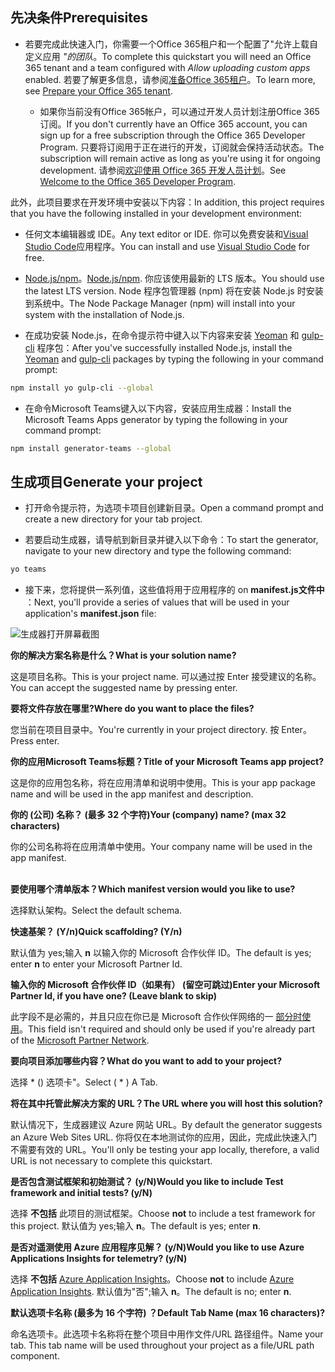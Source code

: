 ## <a name="prerequisites"></a><span data-ttu-id="d9228-101">先决条件</span><span class="sxs-lookup"><span data-stu-id="d9228-101">Prerequisites</span></span>

- <span data-ttu-id="d9228-102">若要完成此快速入门，你需要一个Office 365租户和一个配置了"允许上载自定义应用 *"的团队*。</span><span class="sxs-lookup"><span data-stu-id="d9228-102">To complete this quickstart you will need an Office 365 tenant and a team configured with *Allow uploading custom apps* enabled.</span></span> <span data-ttu-id="d9228-103">若要了解更多信息，请参阅[准备Office 365租户](~/concepts/build-and-test/prepare-your-o365-tenant.md)。</span><span class="sxs-lookup"><span data-stu-id="d9228-103">To learn more, see [Prepare your Office 365 tenant](~/concepts/build-and-test/prepare-your-o365-tenant.md).</span></span>

  - <span data-ttu-id="d9228-104">如果你当前没有Office 365帐户，可以通过开发人员计划注册Office 365订阅。</span><span class="sxs-lookup"><span data-stu-id="d9228-104">If you don't currently have an Office 365 account, you can sign up for a free subscription through the Office 365 Developer Program.</span></span> <span data-ttu-id="d9228-105">只要将订阅用于正在进行的开发，订阅就会保持活动状态。</span><span class="sxs-lookup"><span data-stu-id="d9228-105">The subscription will remain active as long as you're using it for ongoing development.</span></span> <span data-ttu-id="d9228-106">请参阅[欢迎使用 Office 365 开发人员计划](https://docs.microsoft.com/office/developer-program/microsoft-365-developer-program)。</span><span class="sxs-lookup"><span data-stu-id="d9228-106">See [Welcome to the Office 365 Developer Program](https://docs.microsoft.com/office/developer-program/microsoft-365-developer-program).</span></span>

<span data-ttu-id="d9228-107">此外，此项目要求在开发环境中安装以下内容：</span><span class="sxs-lookup"><span data-stu-id="d9228-107">In addition, this project requires that you have the following installed in your development environment:</span></span>

- <span data-ttu-id="d9228-108">任何文本编辑器或 IDE。</span><span class="sxs-lookup"><span data-stu-id="d9228-108">Any text editor or IDE.</span></span> <span data-ttu-id="d9228-109">你可以免费安装和[Visual Studio Code](https://code.visualstudio.com/download)应用程序。</span><span class="sxs-lookup"><span data-stu-id="d9228-109">You can install and use [Visual Studio Code](https://code.visualstudio.com/download) for free.</span></span>

- <span data-ttu-id="d9228-110">[Node.js/npm](https://nodejs.org/en/)。</span><span class="sxs-lookup"><span data-stu-id="d9228-110">[Node.js/npm](https://nodejs.org/en/).</span></span> <span data-ttu-id="d9228-111">你应该使用最新的 LTS 版本。</span><span class="sxs-lookup"><span data-stu-id="d9228-111">You should use the latest LTS version.</span></span> <span data-ttu-id="d9228-112">Node 程序包管理器 (npm) 将在安装 Node.js 时安装到系统中。</span><span class="sxs-lookup"><span data-stu-id="d9228-112">The Node Package Manager (npm) will install into your system with the installation of Node.js.</span></span>

- <span data-ttu-id="d9228-113">在成功安装 Node.js，在命令提示符中键入以下内容来安装 [Yeoman](https://yeoman.io/) 和 [gulp-cli](https://www.npmjs.com/package/gulp-cli) 程序包：</span><span class="sxs-lookup"><span data-stu-id="d9228-113">After you've successfully installed Node.js, install the [Yeoman](https://yeoman.io/) and [gulp-cli](https://www.npmjs.com/package/gulp-cli) packages by typing the following in your command prompt:</span></span>

```bash
npm install yo gulp-cli --global
```

- <span data-ttu-id="d9228-114">在命令Microsoft Teams键入以下内容，安装应用生成器：</span><span class="sxs-lookup"><span data-stu-id="d9228-114">Install the Microsoft Teams Apps generator by typing the following in your command prompt:</span></span>

```bash
npm install generator-teams --global
```

## <a name="generate-your-project"></a><span data-ttu-id="d9228-115">生成项目</span><span class="sxs-lookup"><span data-stu-id="d9228-115">Generate your project</span></span>

- <span data-ttu-id="d9228-116">打开命令提示符，为选项卡项目创建新目录。</span><span class="sxs-lookup"><span data-stu-id="d9228-116">Open a command prompt and create a new directory for your tab project.</span></span>

- <span data-ttu-id="d9228-117">若要启动生成器，请导航到新目录并键入以下命令：</span><span class="sxs-lookup"><span data-stu-id="d9228-117">To start the generator, navigate to your new directory and type the following command:</span></span>

```bash
yo teams
```

- <span data-ttu-id="d9228-118">接下来，您将提供一系列值，这些值将用于应用程序的 on **manifest.js文件中** ：</span><span class="sxs-lookup"><span data-stu-id="d9228-118">Next, you'll provide a series of values that will be used in your application's **manifest.json** file:</span></span>

![生成器打开屏幕截图](/microsoftteams/platform/assets/images/tab-images/teamsTabScreenshot.PNG)

<span data-ttu-id="d9228-120">**你的解决方案名称是什么？**</span><span class="sxs-lookup"><span data-stu-id="d9228-120">**What is your solution name?**</span></span>

<span data-ttu-id="d9228-121">这是项目名称。</span><span class="sxs-lookup"><span data-stu-id="d9228-121">This is your project name.</span></span> <span data-ttu-id="d9228-122">可以通过按 Enter 接受建议的名称。</span><span class="sxs-lookup"><span data-stu-id="d9228-122">You can accept the suggested name by pressing enter.</span></span>

<span data-ttu-id="d9228-123">**要将文件存放在哪里?**</span><span class="sxs-lookup"><span data-stu-id="d9228-123">**Where do you want to place the files?**</span></span>

<span data-ttu-id="d9228-124">您当前在项目目录中。</span><span class="sxs-lookup"><span data-stu-id="d9228-124">You're currently in your project directory.</span></span> <span data-ttu-id="d9228-125">按 Enter。</span><span class="sxs-lookup"><span data-stu-id="d9228-125">Press enter.</span></span>

<span data-ttu-id="d9228-126">**你的应用Microsoft Teams标题？**</span><span class="sxs-lookup"><span data-stu-id="d9228-126">**Title of your Microsoft Teams app project?**</span></span>

<span data-ttu-id="d9228-127">这是你的应用包名称，将在应用清单和说明中使用。</span><span class="sxs-lookup"><span data-stu-id="d9228-127">This is your app package name and will be used in the app manifest and description.</span></span>

<span data-ttu-id="d9228-128">**你的 (公司) 名称？ (最多 32 个字符)**</span><span class="sxs-lookup"><span data-stu-id="d9228-128">**Your (company) name? (max 32 characters)**</span></span>

<span data-ttu-id="d9228-129">你的公司名称将在应用清单中使用。</span><span class="sxs-lookup"><span data-stu-id="d9228-129">Your company name will be used in the app manifest.</span></span>

<br><span data-ttu-id="d9228-130">**要使用哪个清单版本？**</span><span class="sxs-lookup"><span data-stu-id="d9228-130">**Which manifest version would you like to use?**</span></span>

<span data-ttu-id="d9228-131">选择默认架构。</span><span class="sxs-lookup"><span data-stu-id="d9228-131">Select the default schema.</span></span>

<span data-ttu-id="d9228-132">**快速基架？ (Y/n)**</span><span class="sxs-lookup"><span data-stu-id="d9228-132">**Quick scaffolding? (Y/n)**</span></span>

<span data-ttu-id="d9228-133">默认值为 yes;输入 **n** 以输入你的 Microsoft 合作伙伴 ID。</span><span class="sxs-lookup"><span data-stu-id="d9228-133">The default is yes; enter **n** to enter your Microsoft Partner Id.</span></span>

<span data-ttu-id="d9228-134">**输入你的 Microsoft 合作伙伴 ID（如果有） (留空可跳过)**</span><span class="sxs-lookup"><span data-stu-id="d9228-134">**Enter your Microsoft Partner Id, if you have one? (Leave blank to skip)**</span></span>

<span data-ttu-id="d9228-135">此字段不是必需的，并且只应在你已是 Microsoft 合作伙伴网络的一 [部分时使用](https://partner.microsoft.com)。</span><span class="sxs-lookup"><span data-stu-id="d9228-135">This field isn't required and should only be used if you're already part of the [Microsoft Partner Network](https://partner.microsoft.com).</span></span>

<span data-ttu-id="d9228-136">**要向项目添加哪些内容？**</span><span class="sxs-lookup"><span data-stu-id="d9228-136">**What do you want to add to your project?**</span></span>

<span data-ttu-id="d9228-137">选择 &ast; () 选项卡"。</span><span class="sxs-lookup"><span data-stu-id="d9228-137">Select ( &ast; ) A Tab.</span></span>

<span data-ttu-id="d9228-138">**将在其中托管此解决方案的 URL？**</span><span class="sxs-lookup"><span data-stu-id="d9228-138">**The URL where you will host this solution?**</span></span>

<span data-ttu-id="d9228-139">默认情况下，生成器建议 Azure 网站 URL。</span><span class="sxs-lookup"><span data-stu-id="d9228-139">By default the generator suggests an Azure Web Sites URL.</span></span> <span data-ttu-id="d9228-140">你将仅在本地测试你的应用，因此，完成此快速入门不需要有效的 URL。</span><span class="sxs-lookup"><span data-stu-id="d9228-140">You'll only be testing your app locally, therefore, a valid URL is not necessary to complete this quickstart.</span></span>

<span data-ttu-id="d9228-141">**是否包含测试框架和初始测试？ (y/N)**</span><span class="sxs-lookup"><span data-stu-id="d9228-141">**Would you like to include Test framework and initial tests? (y/N)**</span></span>

<span data-ttu-id="d9228-142">选择 **不包括** 此项目的测试框架。</span><span class="sxs-lookup"><span data-stu-id="d9228-142">Choose **not** to include a test framework for this project.</span></span> <span data-ttu-id="d9228-143">默认值为 yes;输入 **n**。</span><span class="sxs-lookup"><span data-stu-id="d9228-143">The default is yes; enter **n**.</span></span>

<span data-ttu-id="d9228-144">**是否对遥测使用 Azure 应用程序见解？ (y/N)**</span><span class="sxs-lookup"><span data-stu-id="d9228-144">**Would you like to use Azure Applications Insights for telemetry? (y/N)**</span></span>

<span data-ttu-id="d9228-145">选择 **不包括** [Azure Application Insights](/azure-docs/articles/azure-monitor/app/app-insights-overview.md)。</span><span class="sxs-lookup"><span data-stu-id="d9228-145">Choose **not** to include [Azure Application Insights](/azure-docs/articles/azure-monitor/app/app-insights-overview.md).</span></span> <span data-ttu-id="d9228-146">默认值为"否";输入 **n**。</span><span class="sxs-lookup"><span data-stu-id="d9228-146">The default is no; enter **n**.</span></span>

<span data-ttu-id="d9228-147">**默认选项卡名称 (最多为 16 个字符) ？**</span><span class="sxs-lookup"><span data-stu-id="d9228-147">**Default Tab Name (max 16 characters)?**</span></span>

<span data-ttu-id="d9228-148">命名选项卡。此选项卡名称将在整个项目中用作文件/URL 路径组件。</span><span class="sxs-lookup"><span data-stu-id="d9228-148">Name your tab. This tab name will be used throughout your project as a file/URL path component.</span></span>
